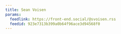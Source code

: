 ```yaml
---
title: Sean Voisen
params:
  feedlink: https://front-end.social/@svoisen.rss
  feedid: 923e7313b399a0b64f96ace3d94568f0
---
```

